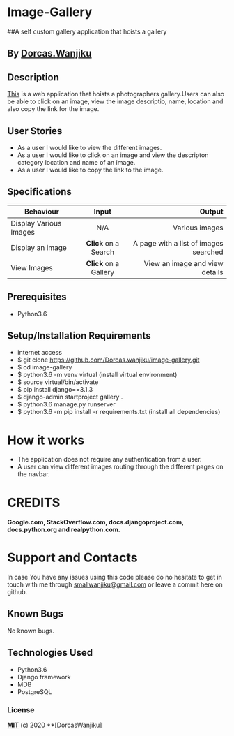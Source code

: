# Image-Gallery

##A self custom gallery application that hoists a gallery
## By [Dorcas.Wanjiku](https://github.com/)


## Description
[This](https://.herokuapp.com/) is a web application that hoists a photographers gallery.Users can also be able to click on an image,
view the image descriptio, name, location and also copy the link for the image.
## User Stories
* As a user I would like to view the different images.
* As a user I would like to click on an image and view the descripton category location and name of an image.
* As a user I would like to copy the link to the  image.


## Specifications
| Behaviour | Input | Output |
| --------------- | :----------:| --------: |
|Display Various Images  | N/A | Various images  |
|Display an image  | **Click** on a Search| A page with a list of images searched |
|View Images | **Click** on a Gallery | View an image and view details |

## Prerequisites
* Python3.6

## Setup/Installation Requirements
* internet access
* $ git clone https://github.com/Dorcas.wanjiku/image-gallery.git
* $ cd image-gallery
* $ python3.6 -m venv virtual (install virtual environment)
* $ source virtual/bin/activate
* $ pip install django==3.1.3
* $ django-admin startproject gallery .
* $ python3.6 manage.py runserver
* $ python3.6 -m pip install -r requirements.txt (install all dependencies)


# How it works

* The application does not require any authentication from a user.
* A user can view different images routing through the different pages on the navbar.


# CREDITS

#### Google.com, StackOverflow.com, docs.djangoproject.com, docs.python.org and realpython.com.


# Support and Contacts

In case You have any issues using this code please do no hesitate to get in touch with me through smallwanjiku@gmail.com or leave a commit here on github.


## Known Bugs
No known bugs.

## Technologies Used
- Python3.6
- Django framework
- MDB
- PostgreSQL

### License

**[MIT](./LICENSE)** (c) 2020 **[DorcasWanjiku]